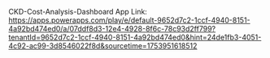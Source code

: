 CKD-Cost-Analysis-Dashboard
App Link: https://apps.powerapps.com/play/e/default-9652d7c2-1ccf-4940-8151-4a92bd474ed0/a/07ddf8d3-12e4-4928-8f6c-78c93d2ff799?tenantId=9652d7c2-1ccf-4940-8151-4a92bd474ed0&hint=24de1fb3-4051-4c92-ac99-3d8546022f8d&sourcetime=1753951618512
